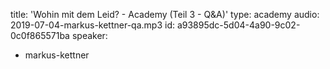title: 'Wohin mit dem Leid? - Academy (Teil 3 - Q&A)'
type: academy
audio: 2019-07-04-markus-kettner-qa.mp3
id: a93895dc-5d04-4a90-9c02-0c0f865571ba
speaker:
  - markus-kettner
